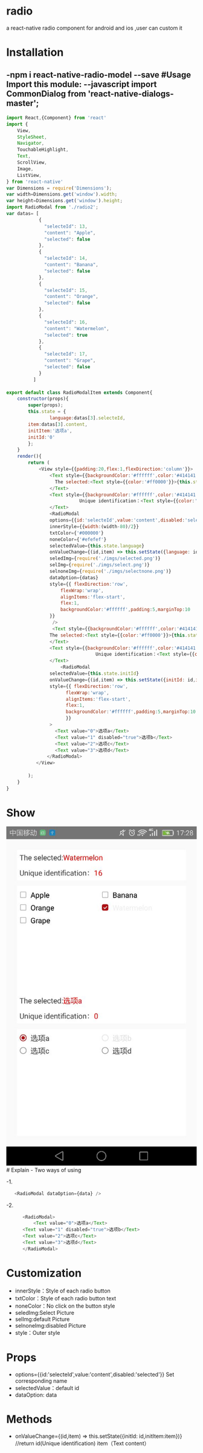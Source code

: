 # radio
a react-native radio component for android and ios ,user can custom it 
# Installation
-npm i react-native-radio-model --save
#Usage
Import this module:
--javascript
import CommonDialog from 'react-native-dialogs-master';
--
```javascript
import React,{Component} from 'react'
import {
	View,
	StyleSheet,
	Navigator,
	TouchableHighlight,
	Text,
	ScrollView,
	Image,
	ListView,
} from 'react-native'
var Dimensions = require('Dimensions');
var width=Dimensions.get('window').width;
var height=Dimensions.get('window').height;
import RadioModal from './radio2';
var datas= [
            {
              "selecteId": 13,
              "content": "Apple",
              "selected": false
            },
            {
              "selecteId": 14,
              "content": "Banana",
              "selected": false
            },
            {
              "selecteId": 15,
              "content": "Orange",
              "selected": false
            },
            {
              "selecteId": 16,
              "content": "Watermelon",
              "selected": true
            },
            {
              "selecteId": 17,
              "content": "Grape",
              "selected": false
            }
          ]	  

export default class RadioModalItem extends Component{
	constructor(props){
		super(props);
		this.state = {
                language:datas[3].selecteId,
		item:datas[3].content,
		initItem:'选项a',
		initId:'0'
        };
	}
	render(){
		return (
			<View style={{padding:20,flex:1,flexDirection:'column'}}>
			    <Text style={{backgroundColor:'#ffffff',color:'#414141',padding:5,}}>
			      The selected:<Text style={{color:'#ff0000'}}>{this.state.item}</Text>	 
			    </Text>	 
			    <Text style={{backgroundColor:'#ffffff',color:'#414141',padding:5,}}>	 
	                       Unique identification：<Text style={{color:'#ff0000'}}>{this.state.language}</Text>
			    </Text>
			    <RadioModal
				options={{id:'selecteId',value:'content',disabled:'selected'}}
				innerStyle={{width:(width-80)/2}}
				txtColor={'#000000'}
				noneColor={'#efefef'}
				selectedValue={this.state.language}
				onValueChange={(id,item) => this.setState({language: id,item:item})}
				seledImg={require('./imgs/selected.png')}
				selImg={require('./imgs/select.png')}
				selnoneImg={require('./imgs/selectnone.png')}
				dataOption={datas}
				style={{ flexDirection:'row',
					flexWrap:'wrap',
					alignItems:'flex-start',
					flex:1,
					backgroundColor:'#ffffff',padding:5,marginTop:10
				}} 
			     />
			     <Text style={{backgroundColor:'#ffffff',color:'#414141',padding:5,}}>
				The selected:<Text style={{color:'#ff0000'}}>{this.state.initItem}</Text>	 
			    </Text>	 
			    <Text style={{backgroundColor:'#ffffff',color:'#414141',padding:5,}}>	 
                                 Unique identification：<Text style={{color:'#ff0000'}}>{this.state.initId}</Text>
			    </Text>
		            <RadioModal
				selectedValue={this.state.initId}
				onValueChange={(id,item) => this.setState({initId: id,initItem:item})}
				style={{ flexDirection:'row',
					  flexWrap:'wrap',
					  alignItems:'flex-start',
					  flex:1,
					  backgroundColor:'#ffffff',padding:5,marginTop:10
					  }} 
				>
				  <Text value="0">选项a</Text>
				  <Text value="1" disabled="true">选项b</Text>
				  <Text value="2">选项c</Text>
				  <Text value="3">选项d</Text>
			   </RadioModal>
		   </View>

		);
	}
}
```
# Show
<img src="https://github.com/antiantian/radio/blob/master/show.jpg"/>
# Explain
- Two ways of using

  -1.
```javascript
   <RadioModal dataOption={data} />
 ```
  -2. 
```javascript
      <RadioModal>
          <Text value="0">选项a</Text>
	  <Text value="1" disabled="true">选项b</Text>
	  <Text value="2">选项c</Text>
	  <Text value="3">选项d</Text>
      </RadioModal>
```
# Customization
- innerStyle：Style of each radio button
- txtColor：Style of each radio button text
- noneColor：No click on the button style
- seledImg:Select Picture
- selImg:default Picture
- selnoneImg:disabled Picture
- style：Outer style
# Props 
- options={{id:'selecteId',value:'content',disabled:'selected'}}  Set corresponding name
- selectedValue：default id
- dataOption: data

# Methods

- onValueChange={(id,item) => this.setState({initId: id,initItem:item})}  //return id(Unique identification) item（Text content）

